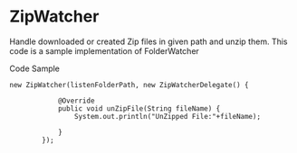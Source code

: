 # ZipWatcher
Handle downloaded or created Zip files in given path and unzip them. This code is a sample implementation of FolderWatcher 

Code Sample
```
new ZipWatcher(listenFolderPath, new ZipWatcherDelegate() {
			
			@Override
			public void unZipFile(String fileName) {
				System.out.println("UnZipped File:"+fileName);
				
			}
		});
